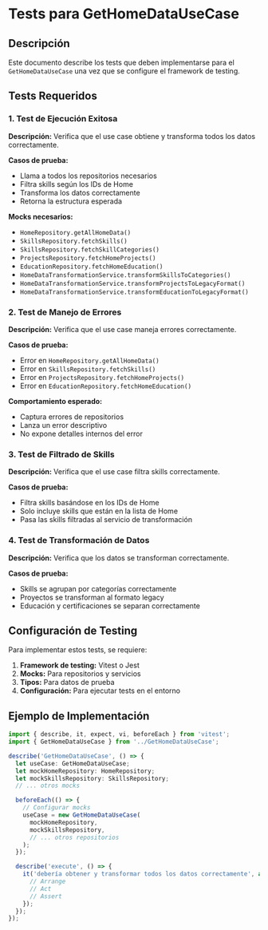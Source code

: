 # Tests para GetHomeDataUseCase

## Descripción
Este documento describe los tests que deben implementarse para el `GetHomeDataUseCase` una vez que se configure el framework de testing.

## Tests Requeridos

### 1. Test de Ejecución Exitosa
**Descripción:** Verifica que el use case obtiene y transforma todos los datos correctamente.

**Casos de prueba:**
- Llama a todos los repositorios necesarios
- Filtra skills según los IDs de Home
- Transforma los datos correctamente
- Retorna la estructura esperada

**Mocks necesarios:**
- `HomeRepository.getAllHomeData()`
- `SkillsRepository.fetchSkills()`
- `SkillsRepository.fetchSkillCategories()`
- `ProjectsRepository.fetchHomeProjects()`
- `EducationRepository.fetchHomeEducation()`
- `HomeDataTransformationService.transformSkillsToCategories()`
- `HomeDataTransformationService.transformProjectsToLegacyFormat()`
- `HomeDataTransformationService.transformEducationToLegacyFormat()`

### 2. Test de Manejo de Errores
**Descripción:** Verifica que el use case maneja errores correctamente.

**Casos de prueba:**
- Error en `HomeRepository.getAllHomeData()`
- Error en `SkillsRepository.fetchSkills()`
- Error en `ProjectsRepository.fetchHomeProjects()`
- Error en `EducationRepository.fetchHomeEducation()`

**Comportamiento esperado:**
- Captura errores de repositorios
- Lanza un error descriptivo
- No expone detalles internos del error

### 3. Test de Filtrado de Skills
**Descripción:** Verifica que el use case filtra skills correctamente.

**Casos de prueba:**
- Filtra skills basándose en los IDs de Home
- Solo incluye skills que están en la lista de Home
- Pasa las skills filtradas al servicio de transformación

### 4. Test de Transformación de Datos
**Descripción:** Verifica que los datos se transforman correctamente.

**Casos de prueba:**
- Skills se agrupan por categorías correctamente
- Proyectos se transforman al formato legacy
- Educación y certificaciones se separan correctamente

## Configuración de Testing

Para implementar estos tests, se requiere:

1. **Framework de testing:** Vitest o Jest
2. **Mocks:** Para repositorios y servicios
3. **Tipos:** Para datos de prueba
4. **Configuración:** Para ejecutar tests en el entorno

## Ejemplo de Implementación

```typescript
import { describe, it, expect, vi, beforeEach } from 'vitest';
import { GetHomeDataUseCase } from '../GetHomeDataUseCase';

describe('GetHomeDataUseCase', () => {
  let useCase: GetHomeDataUseCase;
  let mockHomeRepository: HomeRepository;
  let mockSkillsRepository: SkillsRepository;
  // ... otros mocks

  beforeEach(() => {
    // Configurar mocks
    useCase = new GetHomeDataUseCase(
      mockHomeRepository,
      mockSkillsRepository,
      // ... otros repositorios
    );
  });

  describe('execute', () => {
    it('debería obtener y transformar todos los datos correctamente', async () => {
      // Arrange
      // Act
      // Assert
    });
  });
});
``` 